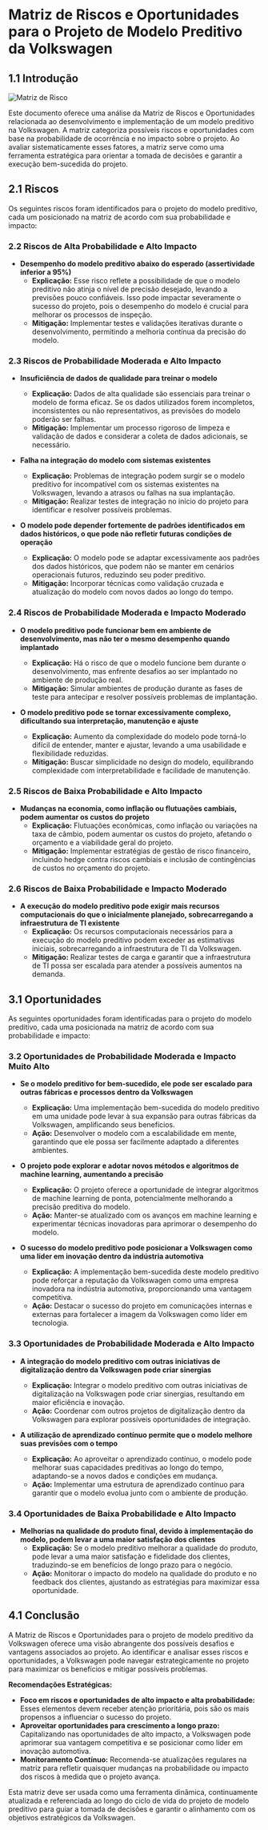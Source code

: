 # Matriz de Riscos e Oportunidades para o Projeto de Modelo Preditivo da Volkswagen

## **1.1** Introdução

![Matriz de Risco](../../../static/img/MatrizDeRisco.png)

Este documento oferece uma análise da Matriz de Riscos e Oportunidades relacionada ao desenvolvimento e implementação de um modelo preditivo na Volkswagen. A matriz categoriza possíveis riscos e oportunidades com base na probabilidade de ocorrência e no impacto sobre o projeto. Ao avaliar sistematicamente esses fatores, a matriz serve como uma ferramenta estratégica para orientar a tomada de decisões e garantir a execução bem-sucedida do projeto.

## **2.1** Riscos

Os seguintes riscos foram identificados para o projeto do modelo preditivo, cada um posicionado na matriz de acordo com sua probabilidade e impacto:

### **2.2** Riscos de Alta Probabilidade e Alto Impacto
- **Desempenho do modelo preditivo abaixo do esperado (assertividade inferior a 95%)**
  - **Explicação:** Esse risco reflete a possibilidade de que o modelo preditivo não atinja o nível de precisão desejado, levando a previsões pouco confiáveis. Isso pode impactar severamente o sucesso do projeto, pois o desempenho do modelo é crucial para melhorar os processos de inspeção.
  - **Mitigação:** Implementar testes e validações iterativas durante o desenvolvimento, permitindo a melhoria contínua da precisão do modelo.

### **2.3** Riscos de Probabilidade Moderada e Alto Impacto
- **Insuficiência de dados de qualidade para treinar o modelo**
  - **Explicação:** Dados de alta qualidade são essenciais para treinar o modelo de forma eficaz. Se os dados utilizados forem incompletos, inconsistentes ou não representativos, as previsões do modelo poderão ser falhas.
  - **Mitigação:** Implementar um processo rigoroso de limpeza e validação de dados e considerar a coleta de dados adicionais, se necessário.

- **Falha na integração do modelo com sistemas existentes**
  - **Explicação:** Problemas de integração podem surgir se o modelo preditivo for incompatível com os sistemas existentes na Volkswagen, levando a atrasos ou falhas na sua implantação.
  - **Mitigação:** Realizar testes de integração no início do projeto para identificar e resolver possíveis problemas.

- **O modelo pode depender fortemente de padrões identificados em dados históricos, o que pode não refletir futuras condições de operação**
  - **Explicação:** O modelo pode se adaptar excessivamente aos padrões dos dados históricos, que podem não se manter em cenários operacionais futuros, reduzindo seu poder preditivo.
  - **Mitigação:** Incorporar técnicas como validação cruzada e atualização do modelo com novos dados ao longo do tempo.

### **2.4** Riscos de Probabilidade Moderada e Impacto Moderado
- **O modelo preditivo pode funcionar bem em ambiente de desenvolvimento, mas não ter o mesmo desempenho quando implantado**
  - **Explicação:** Há o risco de que o modelo funcione bem durante o desenvolvimento, mas enfrente desafios ao ser implantado no ambiente de produção real.
  - **Mitigação:** Simular ambientes de produção durante as fases de teste para antecipar e resolver possíveis problemas de implantação.

- **O modelo preditivo pode se tornar excessivamente complexo, dificultando sua interpretação, manutenção e ajuste**
  - **Explicação:** Aumento da complexidade do modelo pode torná-lo difícil de entender, manter e ajustar, levando a uma usabilidade e flexibilidade reduzidas.
  - **Mitigação:** Buscar simplicidade no design do modelo, equilibrando complexidade com interpretabilidade e facilidade de manutenção.

### **2.5** Riscos de Baixa Probabilidade e Alto Impacto
- **Mudanças na economia, como inflação ou flutuações cambiais, podem aumentar os custos do projeto**
  - **Explicação:** Flutuações econômicas, como inflação ou variações na taxa de câmbio, podem aumentar os custos do projeto, afetando o orçamento e a viabilidade geral do projeto.
  - **Mitigação:** Implementar estratégias de gestão de risco financeiro, incluindo hedge contra riscos cambiais e inclusão de contingências de custos no orçamento do projeto.

### **2.6** Riscos de Baixa Probabilidade e Impacto Moderado
- **A execução do modelo preditivo pode exigir mais recursos computacionais do que o inicialmente planejado, sobrecarregando a infraestrutura de TI existente**
  - **Explicação:** Os recursos computacionais necessários para a execução do modelo preditivo podem exceder as estimativas iniciais, sobrecarregando a infraestrutura de TI da Volkswagen.
  - **Mitigação:** Realizar testes de carga e garantir que a infraestrutura de TI possa ser escalada para atender a possíveis aumentos na demanda.

## **3.1** Oportunidades

As seguintes oportunidades foram identificadas para o projeto do modelo preditivo, cada uma posicionada na matriz de acordo com sua probabilidade e impacto:

### **3.2** Oportunidades de Probabilidade Moderada e Impacto Muito Alto
- **Se o modelo preditivo for bem-sucedido, ele pode ser escalado para outras fábricas e processos dentro da Volkswagen**
  - **Explicação:** Uma implementação bem-sucedida do modelo preditivo em uma unidade pode levar à sua expansão para outras fábricas da Volkswagen, amplificando seus benefícios.
  - **Ação:** Desenvolver o modelo com a escalabilidade em mente, garantindo que ele possa ser facilmente adaptado a diferentes ambientes.

- **O projeto pode explorar e adotar novos métodos e algoritmos de machine learning, aumentando a precisão**
  - **Explicação:** O projeto oferece a oportunidade de integrar algoritmos de machine learning de ponta, potencialmente melhorando a precisão preditiva do modelo.
  - **Ação:** Manter-se atualizado com os avanços em machine learning e experimentar técnicas inovadoras para aprimorar o desempenho do modelo.

- **O sucesso do modelo preditivo pode posicionar a Volkswagen como uma líder em inovação dentro da indústria automotiva**
  - **Explicação:** A implementação bem-sucedida deste modelo preditivo pode reforçar a reputação da Volkswagen como uma empresa inovadora na indústria automotiva, proporcionando uma vantagem competitiva.
  - **Ação:** Destacar o sucesso do projeto em comunicações internas e externas para fortalecer a imagem da Volkswagen como líder em tecnologia.

### **3.3** Oportunidades de Probabilidade Moderada e Alto Impacto
- **A integração do modelo preditivo com outras iniciativas de digitalização dentro da Volkswagen pode criar sinergias**
  - **Explicação:** Integrar o modelo preditivo com outras iniciativas de digitalização na Volkswagen pode criar sinergias, resultando em maior eficiência e inovação.
  - **Ação:** Coordenar com outros projetos de digitalização dentro da Volkswagen para explorar possíveis oportunidades de integração.

- **A utilização de aprendizado contínuo permite que o modelo melhore suas previsões com o tempo**
  - **Explicação:** Ao aproveitar o aprendizado contínuo, o modelo pode melhorar suas capacidades preditivas ao longo do tempo, adaptando-se a novos dados e condições em mudança.
  - **Ação:** Implementar uma estrutura de aprendizado contínuo para garantir que o modelo evolua junto com o ambiente de produção.

### **3.4** Oportunidades de Baixa Probabilidade e Alto Impacto
- **Melhorias na qualidade do produto final, devido à implementação do modelo, podem levar a uma maior satisfação dos clientes**
  - **Explicação:** Se o modelo preditivo melhorar a qualidade do produto, pode levar a uma maior satisfação e fidelidade dos clientes, traduzindo-se em benefícios de longo prazo para o negócio.
  - **Ação:** Monitorar o impacto do modelo na qualidade do produto e no feedback dos clientes, ajustando as estratégias para maximizar essa oportunidade.

## **4.1** Conclusão

A Matriz de Riscos e Oportunidades para o projeto de modelo preditivo da Volkswagen oferece uma visão abrangente dos possíveis desafios e vantagens associados ao projeto. Ao identificar e analisar esses riscos e oportunidades, a Volkswagen pode navegar estrategicamente no projeto para maximizar os benefícios e mitigar possíveis problemas.

**Recomendações Estratégicas:**
- **Foco em riscos e oportunidades de alto impacto e alta probabilidade:** Esses elementos devem receber atenção prioritária, pois são os mais propensos a influenciar o sucesso do projeto.
- **Aproveitar oportunidades para crescimento a longo prazo:** Capitalizando nas oportunidades de alto impacto, a Volkswagen pode aprimorar sua vantagem competitiva e se posicionar como líder em inovação automotiva.
- **Monitoramento Contínuo:** Recomenda-se atualizações regulares na matriz para refletir quaisquer mudanças na probabilidade ou impacto dos riscos à medida que o projeto avança.

Esta matriz deve ser usada como uma ferramenta dinâmica, continuamente atualizada e referenciada ao longo do ciclo de vida do projeto de modelo preditivo para guiar a tomada de decisões e garantir o alinhamento com os objetivos estratégicos da Volkswagen.